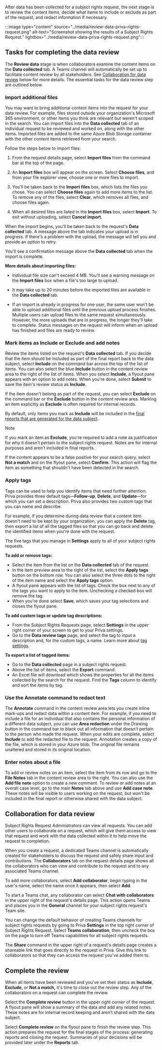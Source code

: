After data has been collected for a subject rights request, the next stage is to review the content items, decide what items to include or exclude as part of the request, and redact information if necessary.

:::image type="content" source="../media/review-data-priva-rights-request.png" alt-text="Screenshot showing the results of a Subject Rights Request." lightbox="../media/review-data-priva-rights-request.png":::

## Tasks for completing the data review

The **Review data** stage is when collaborators examine the content items on the **Data collected** tab. A Teams channel will automatically be set up to facilitate content review by all stakeholders. See [Collaboration for data review](#collaboration-for-data-review) below for more details. The essential tasks for the data review step are outlined below.

### Import additional files

You may want to bring additional content items into the request for your data review. For example, files stored outside your organization's Microsoft 365 environment, or other items you think are relevant but weren't scoped in the search. You can import files into the **Data collected** tab of an individual request to be reviewed and worked on, along with the other items. Imported files are added to the same Azure Blob Storage container with the other content items retrieved from your search.

Follow the steps below to import files:

1. From the request details page, select **Import files** from the command bar at the top of the page.

2.  An **Import files** box will appear on the screen. Select **Choose files**, and from your file explorer view, choose one or more files to import.

3. You'll be taken back to the **Import files** box, which lists the files you chose. You can select **Choose files** again to add more items to the list. To remove any of the files, select **Clear**, which removes all files, and choose files again.

4. When all desired files are listed in the **Import files** box, select **Import**. To exit without uploading, select **Cancel import**.

When the import begins, you'll be taken back to the request's **Data collected** tab. A message above the tab indicates your upload is in progress. If there's a problem with the upload, the message will tell you and provide an option to retry.

You'll see a confirmation message above the **Data collected** tab when the import is complete.

**More details about importing files:**

- Individual file size can't exceed 4 MB. You'll see a warning message on the **Import files** box when a file's too large to upload.

- It may take up to 20 minutes before the imported files are available in the **Data collected** tab.

- If an import is already in progress for one user, the same user won't be able to upload additional files until the previous upload process finishes. Multiple users can upload files to the same request simultaneously. However, the more uploads that are in progress, the longer they'll take to complete. Status messages on the request will inform when an upload has finished and files are ready to review.

### Mark items as Include or Exclude and add notes

Review the items listed on the request's **Data collected** tab.  If you decide that the item should be included as part of the final report back to the data subject, select **Include** on the command bar across the top of the list of items. You can also select the blue **Include** button in the content review area to the right of the list of items. When you select **Include**, a flyout pane appears with an option to add notes. When you're done, select **Submit** to save the item's review status as **Include**.

If the item doesn't belong as part of the request, you can select **Exclude** on the command bar or the **Exclude** button in the content review area. Marking an item explicitly as **Exclude** is often required for internal records.

By default, only items you mark as **Include** will be included in the [final reports that are generated for the data subject](/privacy/priva/subject-rights-requests-reports).

> [!NOTE]
> If you mark an item as **Exclude**, you're required to add a note as justification for why it doesn't pertain to the subject rights request. Notes are for internal purposes and aren't included in final reports.

If the content appears to be a false positive for your search query, select **Not a match** and on the flyout pane, select **Confirm**. This action will flag the item as something that shouldn't have been detected in the search.

### Apply tags

Tags can be used to help you identify items that need further attention. Priva provides three default tags—**Follow-up**, **Delete**, and **Update**—for which you can set a description. Priva also provides two custom tags that you can name and describe.

For example, if you determine during data review that a content item doesn't need to be kept by your organization, you can apply the **Delete** tag, then export a list of all the tagged files so that you can go back and delete the identified items when you're done with the request.

The five tags that you manage in **Settings** apply to all of your subject rights requests.

**To add or remove tags:**

- Select the item from the list on the **Data collected** tab of the request.
- In the item preview area to the right of the list, select the **Apply tags** button on the bottom row. You can also select the three dots to the right of the item name and select the **Apply tags** option.
- A flyout pane appears with the list of tags. Check the box next to any of the tags you want to apply to the item. Unchecking a checked box will remove the tag.
- When you're done select **Save**, which saves your tag selections and closes the flyout pane.

**To add custom tags or update tag descriptions:**
- From the Subject Rights Requests page, select **Settings** in the upper right corner of your screen to get to your Priva settings.
- Go to the **Data review tags** page, and select the tag to input a description and, for the custom tags, a name. Learn more about [tag settings](/privacy/priva/priva-settings#data-review-tags).

**To export a list of tagged items:**
- Go to the **Data collected** page in a subject rights request.
- Above the list of items, select the **Export** command.
- An Excel file will download which shows the properties for all the items collected by the search for the request. Find the **Tags** column to identify and sort the items by tag.

### Use the Annotate command to redact text

The **Annotate** command in the content review area lets you create inline mark-ups and redact data within a content item. For example, if you need to include a file for an individual that also contains the personal information of a different data subject, you can use **Area redaction** under the Drawing button in the command bar to black out all information that doesn't pertain to the person who made the request. When your edits are complete, select **Include** to add the redacted file to the request. Annotation creates a copy of the file, which is stored in your Azure blob. The original file remains unaltered and stored in its original location.

### Enter notes about a file
To add or review notes on an item, select the item from its row and go to the **File Notes** tab in the content review area to the right. You can also use the **Add file note** option to create a new comment. To review or add notes at an overall case level, go to the main **Notes** tab above and use **Add case note**. These notes will be visible to users working on the request, but won't be included in the final report or otherwise shared with the data subject.

## Collaboration for data review

Subject Rights Request Administrators can view all requests. You can add other users to collaborate on a request, which will give them access to view that request and work with the data collected within it to help move the request to completion.

When you create a request, a dedicated Teams channel is automatically created for stakeholders to discuss the request and safely share input and contributions. The **Collaborators** tab on the request details page shows all the collaborators who can view and contribute to the request and to any associated Teams channel.

To add more collaborators, select **Add collaborator**, begin typing in the user's name, select the name once it appears, then select **Add**.

To start a Teams chat, any collaborator can select **Chat with collaborators** in the upper right of the request's details page. This action opens Teams and places you in the **General** channel for your subject rights request's Team site.

You can change the default behavior of creating Teams channels for subject rights requests by going to Priva **Settings** in the top right corner of Subject Rights Request. Select **Teams collaboration**, then uncheck the box on the page to turn off Teams capabilities for all subject rights requests.

The **Share** command in the upper right of a request's details page creates a shareable link that goes directly to the request in Priva. Give this link to collaborators so that they can access the request you've added them to.

## Complete the review

When all items have been reviewed and you've set their status as **Include**, **Exclude**, or **Not a match,** it's time to close out the review step. Any of the collaborators on a request can complete the review.

Select the **Complete review** button in the upper right corner of the request. A flyout pane will show a summary of the data and add any related notes. These notes are for internal record keeping and aren’t shared with the data subject.

Select **Complete review** on the flyout pane to finish the review step. This action prepares the request for the final stages of the process: generating reports and closing the request. Summaries of your decisions will be provided later under the **Reports** tab.